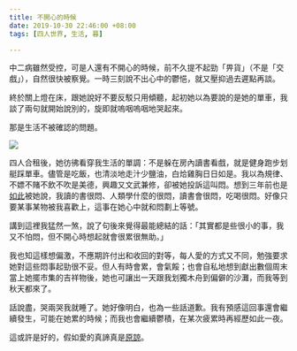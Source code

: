 ```yaml
---
title: 不開心的時候
date: 2019-10-30 22:46:00 +08:00
tags: [四人世界, 生活, 暮]

---
```


  
  
中二病雖然受控，可是人還有不開心的時候，前不久提不起勁「畀貨」（不是「交戲」），自然很快被察覺。一時三刻說不出心中的鬱悒，就又壓抑過去遲點再談。  
  
終於關上燈在床，跟她說好不要反駁只用傾聽，起初她以為要說的是她的單車，我談了兩句就開始說別的，旋即就嗚咽嗚咽地哭起來。  
  
那是生活不被確認的問題。  
  
[![](https://2.bp.blogspot.com/-BCf4fGmkon8/Xbmh644_qfI/AAAAAAAAHiI/d5jbmv2vCaMkATmILWUUBX0EDV2M0SdpgCK4BGAYYCw/s400/UNADJUSTEDNONRAW_thumb_234e.jpg)](https://2.bp.blogspot.com/-BCf4fGmkon8/Xbmh644%5FqfI/AAAAAAAAHiI/d5jbmv2vCaMkATmILWUUBX0EDV2M0SdpgCK4BGAYYCw/s1600/UNADJUSTEDNONRAW%5Fthumb%5F234e.jpg)

  
四人合租後，她彷彿看穿我生活的單調：不是躲在房內讀書看戲，就是健身跑步划艇踩單車。儘管是吃飯，也清淡地走汁少鹽油，白烚雞胸日日如是。我以為規律、不嫖不賭不飲不吹是美德，興趣又文武兼修，卻被她投訴這叫悶。想到三年前也是[如此](https://leaveswords.blogspot.com/2016/06/blog-post%5F27.html)被她說，我讀的書很悶、人類學什麼的很悶，讀書會很悶，吃喝很悶。好像只要某事某物被我喜歡上，這事在她心中就和悶劃上等號。  
  
講到這裡我猛然一煞，說了句後來覺得最能總結的話：「其實都是些很小的事，我又不怕悶，但不開心時想起就會很累很無助。」  
  
我也知這樣想偏激，不應期許付出和收回的對等，每人愛的方式又不同，勉強要求她對這些悶事起勁很不妥。但人有時會累，會氣餒；也會自私地想到獻出數個周末當上她擺市集的吉祥物後，她也可讓出一天跟我划獨木舟到偏僻的沙灘，而我等到秋天都來了。  
  
話說盡，哭兩哭我就睡了。她好像明白，也為一些話道歉。我有預感這回事還會繼續發生，可能在她累的時候；而我也會繼續鬱積，在某次疲累時再經歷如此一夜。  
  
這或許是好的，假如愛的真諦真是[原諒](https://leaveswords.blogspot.com/2016/09/blog-post%5F23.html)。  
  
  

